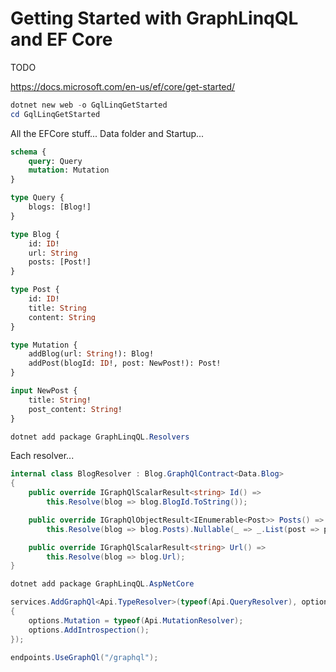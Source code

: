﻿# Getting Started with GraphLinqQL and EF Core

TODO

https://docs.microsoft.com/en-us/ef/core/get-started/

```powershell
dotnet new web -o GqlLinqGetStarted
cd GqlLinqGetStarted
```

All the EFCore stuff... Data folder and Startup...

```GraphQL
schema {
	query: Query
	mutation: Mutation
}

type Query {
	blogs: [Blog!]
}

type Blog {
	id: ID!
	url: String
	posts: [Post!]
}

type Post {
	id: ID!
	title: String
	content: String
}

type Mutation {
	addBlog(url: String!): Blog!
	addPost(blogId: ID!, post: NewPost!): Post!
}

input NewPost {
	title: String!
	post_content: String!
}

```

```powershell
dotnet add package GraphLinqQL.Resolvers
```

Each resolver...

```csharp
internal class BlogResolver : Blog.GraphQlContract<Data.Blog>
{
    public override IGraphQlScalarResult<string> Id() =>
        this.Resolve(blog => blog.BlogId.ToString());

    public override IGraphQlObjectResult<IEnumerable<Post>> Posts() =>
        this.Resolve(blog => blog.Posts).Nullable(_ => _.List(post => post.AsContract<PostResolver>()));

    public override IGraphQlScalarResult<string> Url() =>
        this.Resolve(blog => blog.Url);
}
```


```powershell
dotnet add package GraphLinqQL.AspNetCore
```

```csharp
services.AddGraphQl<Api.TypeResolver>(typeof(Api.QueryResolver), options =>
{
    options.Mutation = typeof(Api.MutationResolver);
    options.AddIntrospection();
});
```

```csharp
endpoints.UseGraphQl("/graphql");
```

